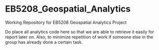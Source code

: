 # EB5208_Geospatial_Analytics
Working Repository for EB5208 Geospatial Analytics Project

Do place all analytics code here so that we are able to retrieve it easily for report later on. 
Also, to minimize repetition of work if someone else in the group has already done a certain task. 
